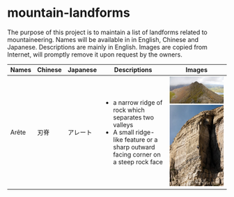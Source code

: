 # mountain-landforms
The purpose of this project is to maintain a list of landforms related to mountaineering.
Names will be available in in English, Chinese and Japanese. Descriptions are mainly in English.
Images are copied from Internet, will promptly remove it upon request by the owners.

Names | Chinese | Japanese | Descriptions | Images
----- | ------- | -------- | ------------ | -----------
Arête | 刃脊 | アレート | <ul><li>a narrow ridge of rock which separates two valleys</li><li>A small ridge-like feature or a sharp outward facing corner on a steep rock face</li></ul> | ![image](https://raw.githubusercontent.com/learn2manage/mountain-landforms/master/images/Arete_Crib_Goch_Snowdonia_Wales.jpg) ![image](https://raw.githubusercontent.com/learn2manage/mountain-landforms/master/images/Arete_Pregnant_Pause_Climbing.jpg)
